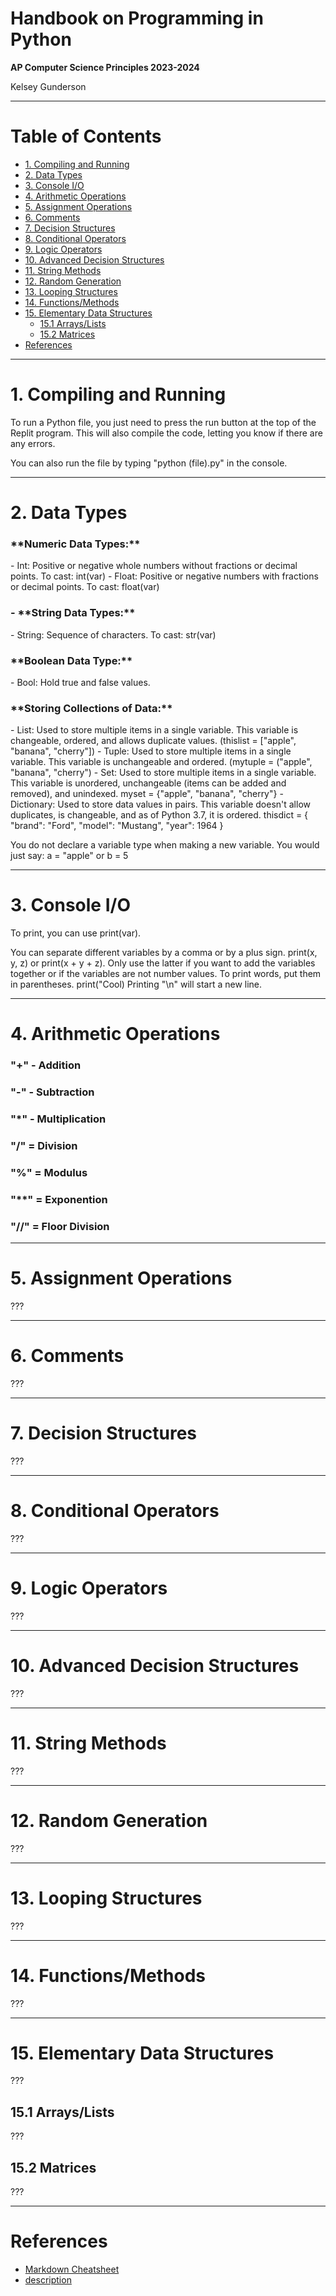 <h1>Handbook on Programming in Python</h1>

**AP Computer Science Principles 2023-2024**

Kelsey Gunderson

___


<h1>Table of Contents</h1>

- [1. Compiling and Running](#1-compiling-and-running)
- [2. Data Types](#2-data-types)
- [3. Console I/O](#3-console-io)
- [4. Arithmetic Operations](#4-arithmetic-operations)
- [5. Assignment Operations](#5-assignment-operations)
- [6. Comments](#6-comments)
- [7. Decision Structures](#7-decision-structures)
- [8. Conditional Operators](#8-conditional-operators)
- [9. Logic Operators](#9-logic-operators)
- [10. Advanced Decision Structures](#10-advanced-decision-structures)
- [11. String Methods](#11-string-methods)
- [12. Random Generation](#12-random-generation)
- [13. Looping Structures](#13-looping-structures)
- [14. Functions/Methods](#14-functionsmethods)
- [15. Elementary Data Structures](#15-elementary-data-structures)
  - [15.1 Arrays/Lists](#151-arrayslists)
  - [15.2 Matrices](#152-matrices)
- [References](#references)

<!-- 
- [16. Major Keywords](#16-major-keywords)
- [17. Error Handling](#17-error-handling)
- [18. Working with Files](#18-working-with-files)
- [19. Major Language Features](#19-major-language-features)
  - [19.1 Classes](#191-classes)
  - [19.2 Inheritance](#192-inheritance)
  - [19.3 Generic Typing (Templates)](#193-generic-typing-templates)
  - [19.4 Pointers](#194-pointers)
- [20. Importing Local Libraries](#20-importing-local-libraries)
- [21. Working with Time](#21-working-with-time)
- [22. Importing Libraries from Package managers](#22-importing-libaries-from-package-managers)
- [23. Bitwise Operators](#23-bitwise-operators)
- [24. Common Data Structures](#24-common-data-structures)
- [25. Advanced Language Features](#25-advanced-language-features)
-->

___


# 1. Compiling and Running

To run a Python file, you just need to press the run button at the top of the Replit program. This will also compile the code, letting you know if there are any errors. 

You can also run the file by typing "python (file).py" in the console. 


___


# 2. Data Types

<h3>**Numeric Data Types:**</h3>
- Int: Positive or negative whole numbers without fractions or decimal points. To cast: int(var)
- Float: Positive or negative numbers with fractions or decimal points. To cast: float(var)
<h3>- **String Data Types:**</h3>
- String: Sequence of characters. To cast: str(var)
<h3>**Boolean Data Type:**</h3>
- Bool: Hold true and false values.
<h3>**Storing Collections of Data:**</h3>
- List: Used to store multiple items in a single variable. This variable is changeable, ordered, and allows duplicate values. 
      (thislist = ["apple", "banana", "cherry"])
- Tuple: Used to store multiple items in a single variable. This variable is unchangeable and ordered. 
      (mytuple = ("apple", "banana", "cherry")
- Set: Used to store multiple items in a single variable. This variable is unordered, unchangeable (items can be added and removed), and unindexed.
      myset = {"apple", "banana", "cherry"}
- Dictionary: Used to store data values in pairs. This variable doesn't allow duplicates, is changeable, and as of Python 3.7, it is ordered. 
      thisdict = {
        "brand": "Ford",
        "model": "Mustang",
        "year": 1964
      }
      
You do not declare a variable type when making a new variable. 
You would just say:
a = "apple" 
or
b = 5

___


# 3. Console I/O


To print, you can use print(var).

You can separate different variables by a comma or by a plus sign. 
print(x, y, z) or print(x + y + z). Only use the latter if you want to add the variables together or if the variables are not number values. 
To print words, put them in parentheses. 
print("Cool)
Printing "\n" will start a new line. 


___


# 4. Arithmetic Operations

<h3>"+" - Addition</h3>
<h3>"-" - Subtraction</h3>
<h3>"*" - Multiplication  </h3>
<h3>"/" = Division </h3>
<h3>"%" = Modulus </h3>
<h3>"**" = Exponention </h3>
<h3>"//" = Floor Division </h3>

___





# 5. Assignment Operations

???





___





# 6. Comments

???





___





# 7. Decision Structures

???





___





# 8. Conditional Operators

???





___





# 9. Logic Operators

???





___





# 10. Advanced Decision Structures

???





___





# 11. String Methods

???





___





# 12. Random Generation

???





___





# 13. Looping Structures

???





___





# 14. Functions/Methods

???





___





# 15. Elementary Data Structures

???





## 15.1 Arrays/Lists

???






## 15.2 Matrices

???





___





<!-- 
EVERYTHING BELOW IS OPTIONAL; 
UNCOMMENT BY REMOVING THE ARROW TAGS SURROUNDING
(i.e., delete the "< !--" and "-- >" tags)

CHANGE THE SECTION NUMBERS AS DESIRED
-->

<!-- # 16. Major Keywords

???





___ -->





<!-- # 17. Error Handling

???





___ -->





<!-- # 18. Working with Files

???





___ -->





<!-- # 19. Major Language Features

???







## 19.1 Classes

???





## 19.2 Inheritance

???





## 19.3 Generic Typing (Templates)

???





## 19.4 Pointers

???





___ -->





<!-- # 20. Importing Local Libraries

???





___ -->





<!-- # 21. Working with Time

???





___ -->





<!-- # 22. Importing Libaries from Package managers

???





___ -->





<!-- # 23. Bitwise Operators

???





___ -->





<!-- # 24. Common Data Structures

???





___ -->





<!-- # 25. Advanced Language Features

???





___ -->





# References

* [Markdown Cheatsheet](https://gist.github.com/jonschlinkert/5854601)
* [description](http://example.com)
